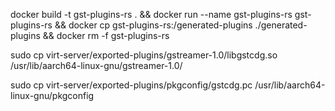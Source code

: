 docker build -t gst-plugins-rs . && docker run --name gst-plugins-rs gst-plugins-rs && docker cp gst-plugins-rs:/generated-plugins ./generated-plugins && docker rm -f gst-plugins-rs

sudo cp virt-server/exported-plugins/gstreamer-1.0/libgstcdg.so /usr/lib/aarch64-linux-gnu/gstreamer-1.0/

sudo cp virt-server/exported-plugins/pkgconfig/gstcdg.pc /usr/lib/aarch64-linux-gnu/pkgconfig
